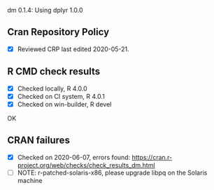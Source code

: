 dm 0.1.4: Using dplyr 1.0.0

## Cran Repository Policy

- [x] Reviewed CRP last edited 2020-05-21.

## R CMD check results

- [x] Checked locally, R 4.0.0
- [x] Checked on CI system, R 4.0.1
- [x] Checked on win-builder, R devel

OK

## CRAN failures

- [x] Checked on 2020-06-07, errors found: https://cran.r-project.org/web/checks/check_results_dm.html
- [ ] NOTE: r-patched-solaris-x86, please upgrade libpq on the Solaris machine
